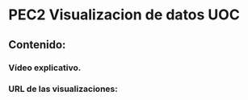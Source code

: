 # PEC2 Visualizacion de datos UOC

## Contenido:

### Vídeo explicativo.

### URL de las visualizaciones: 

